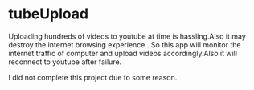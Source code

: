 # tubeUpload

Uploading hundreds of videos to youtube at time is hassling.Also it may destroy the internet browsing experience . So this app will monitor the internet traffic of computer and upload videos accordingly.Also it will reconnect to youtube after failure.

I did not complete this project due to some reason.
